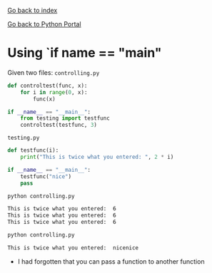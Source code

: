 
<a href="../../../index.html">Go back to index</a>

<a href="../base.html">Go back to Python Portal</a>
  


# Using `if __name__ == "__main__"

Given two files:
`controlling.py`

```python
def controltest(func, x):
    for i in range(0, x):
        func(x)

if __name__ == "__main__":
    from testing import testfunc
    controltest(testfunc, 3)
```

`testing.py`

``` python
def testfunc(i):
    print("This is twice what you entered: ", 2 * i)

if __name__ == "__main__":
    testfunc("nice")
    pass
```

```bash
python controlling.py

This is twice what you entered:  6
This is twice what you entered:  6
This is twice what you entered:  6

python controlling.py

This is twice what you entered:  nicenice
```

* I had forgotten that you can pass a function to another function